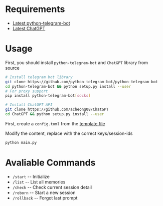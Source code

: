 # Requirements

- [Latest python-telegram-bot](https://github.com/python-telegram-bot/python-telegram-bot)
- [Latest ChatGPT](https://github.com/acheong08/ChatGPT)

# Usage

First, you should install `python-telegram-bot` and `ChatGPT` library from source 
```bash
# Install telegram bot library
git clone https://github.com/python-telegram-bot/python-telegram-bot
cd python-telegram-bot && python setup.py install --user
# For proxy support
pip install python-telegram-bot[socks] 

# Install ChatGPT API
git clone https://github.com/acheong08/ChatGPT
cd ChatGPT && python setup.py install --user
```

First, create a `config.toml` from the [template file](./config.example.toml)

Modify the content, replace with the correct keys/session-ids

```bash
python main.py
```

# Avaliable Commands

- `/start` -- Initialize
- `/list` -- List all memories
- `/check` -- Check current session detail
- `/reborn` -- Start a new session
- `/rollback` -- Forgot last prompt 